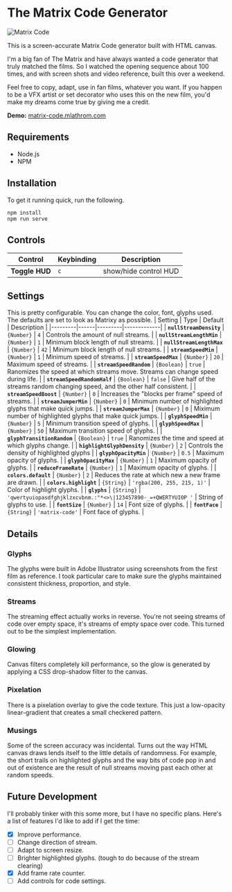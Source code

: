 # The Matrix Code Generator
![Matrix Code](https://repository-images.githubusercontent.com/270471929/8a997c00-a96f-11ea-9cdd-407d1f36615a)

This is a screen-accurate Matrix Code generator built with HTML canvas.

I'm a big fan of The Matrix and have always wanted a code generator that truly matched the films. So I watched the opening sequence about 100 times, and with screen shots and video reference, built this over a weekend.

Feel free to copy, adapt, use in fan films, whatever you want. If you happen to be a VFX artist or set decorator who uses this on the new film, you'd make my dreams come true by giving me a credit.

**Demo:** [matrix-code.mlathrom.com](https://matrix-code.mlathrom.com)

## Requirements
- Node.js
- NPM

## Installation
To get it running quick, run the following.
```console
npm install
npm run serve
```

## Controls
| Control | Keybinding | Description |
|---------|------------|-------------|
| **Toggle HUD** | `c` | show/hide control HUD |

## Settings
This is pretty configurable. You can change the color, font, glyphs used. The defaults are set to look as Matrixy as possible.
| Setting | Type | Default | Description |
|---------|------|---------|-------------|
| **`nullStreamDensity`** | `{Number}` | `4` | Controls the amount of null streams. |
| **`nullStreamLengthMin`** | `{Number}` | `1` | Minimum block length of null streams. |
| **`nullStreamLengthMax`** | `{Number}`  | `42` | Minimum block length of null streams. |
| **`streamSpeedMin`** | `{Number}`  | `1` | Minimum speed of streams. |
| **`streamSpeedMax`** | `{Number}`  | `20` | Maximum speed of streams. |
| **`streamSpeedRandom`** | `{Boolean}`  | `true` | Ranomizes the speed at which streams move. Streams can change speed during life. |
| **`streamSpeedRandomHalf`** | `{Boolean}`  | `false` | Give half of the streams random changing speed, and the other half consistent. |
| **`streamSpeedBoost`** | `{Number}`  | `0` | Increases the "blocks per frame" speed of streams. |
| **`streamJumperMin`** | `{Number}`  | `0` | Minimum number of highlighted glyphs that make quick jumps. |
| **`streamJumperMax`** | `{Number}`  | `0` | Miximum number of highlighted glyphs that make quick jumps. |
| **`glyphSpeedMin`** | `{Number}`  | `5` | Minimum transition speed of glyphs. |
| **`glyphSpeedMax`** | `{Number}`  | `50` | Maximum transition speed of glyphs. |
| **`glyphTransitionRandom`** | `{Boolean}`  | `true` | Ranomizes the time and speed at which glyphs change. |
| **`highlightGlyphDensity`** | `{Number}`  | `2` | Controls the density of highlighted glyphs |
| **`glyphOpacityMin`** | `{Number}`  | `0.5` | Maximum opacity of glyphs. |
| **`glyphOpacityMax`** | `{Number}`  | `1` | Maximum opacity of glyphs. |
| **`reduceFrameRate`** | `{Number}`  | `1` | Maximum opacity of glyphs. |
| **`colors.default`** | `{Number}`  | `2` | Reduces the rate at which new a new frame are drawn. |
| **`colors.highlight`** | `{String}`  | `'rgba(200, 255, 215, 1)'` | Color of highlight glyphs. |
| **`glyphs`** | `{String}`  | `'qwertyuiopasdfghjklzxcvbnm.:"*<>\|123457890-_=+QWERTYUIOP '` | String of glyphs to use. |
| **`fontSize`** | `{Number}`  | `14` | Font size of glyphs. |
| **`fontFace`** | `{String}`  | `'matrix-code'` | Font face of glyphs. |

## Details
### Glyphs
The glyphs were built in Adobe Illustrator using screenshots from the first film as reference. I took particular care to make sure the glyphs maintained consistent thickness, proportion, and style.

### Streams
The streaming effect actually works in reverse. You're not seeing streams of code over empty space, it's streams of empty space over code. This turned out to be the simplest implementation.

### Glowing
Canvas filters completely kill performance, so the glow is generated by applying a CSS drop-shadow filter to the canvas.

### Pixelation
There is a pixelation overlay to give the code texture. This just a low-opacity linear-gradient that creates a small checkered pattern.

### Musings
Some of the screen accuracy was incidental. Turns out the way HTML canvas draws lends itself to the little details of randomness. For example, the short trails on highlighted glyphs and the way bits of code pop in and out of existence are the result of null streams moving past each other at random speeds.

## Future Development
I'll probably tinker with this some more, but I have no specific plans. Here's a list of features I'd like to add if I get the time:
- [x] Improve performance.
- [ ] Change direction of stream.
- [ ] Adapt to screen resize.
- [ ] Brighter highlighted glyphs. (tough to do because of the stream clearing)
- [x] Add frame rate counter.
- [ ] Add controls for code settings.

